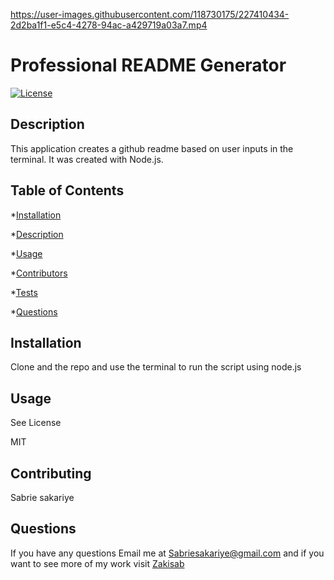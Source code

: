 

https://user-images.githubusercontent.com/118730175/227410434-2d2ba1f1-e5c4-4278-94ac-a429719a03a7.mp4

# Professional README Generator
  
  [![License](https://img.shields.io/badge/License-MIT-yellow.svg)](https://opensource.org/licenses/MIT)


  
  ## Description
  
  This application creates a github readme based on user inputs in the terminal. It was created with Node.js.
  
  ## Table of Contents
  
  *[Installation](#Installation)

  *[Description](#Description)

  *[Usage](#Usage)

  *[Contributors](#Contributors)

  *[Tests](#Tests)

  *[Questions](#Questions')

  ## Installation
  
   Clone and the repo and use the terminal to run the script using node.js
  
  ## Usage
  
  See License
  
  MIT
  
  ## Contributing
  
  Sabrie sakariye
  
  ## Questions
  
  If you have any questions Email me at Sabriesakariye@gmail.com and if you want to see more of my work visit [Zakisab](https://github.com/Zakisab)
  
